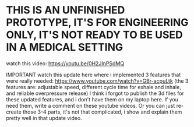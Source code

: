 # THIS IS AN UNFINISHED PROTOTYPE, IT'S FOR ENGINEERING ONLY, IT'S NOT READY TO BE USED IN A MEDICAL SETTING
watch this video: https://youtu.be/0H2JInPSdMQ


IMPORTANT watch this update here where i implemented 3 features that were really needed: https://www.youtube.com/watch?v=GBr-acpuLtk
(the 3 features are: adjustable speed, different cycle time for exhale and inhale, and reliable overpressure release)
I think i forgot to publish the 3d files for these updated features, and i don't have them on my laptop here. 
If you need them, write a comment on these youtube videos. 
Or you can just re-create those 3-4 parts, it's not that complicated, i show and explain them pretty well in that update video. 


